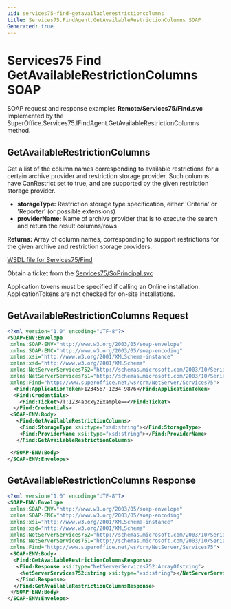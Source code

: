 ```yaml
---
uid: services75-find-getavailablerestrictioncolumns
title: Services75.FindAgent.GetAvailableRestrictionColumns SOAP
Generated: true
---
```


# Services75 Find GetAvailableRestrictionColumns SOAP

SOAP request and response examples **Remote/Services75/Find.svc**
Implemented by the <see cref="M:SuperOffice.Services75.IFindAgent.GetAvailableRestrictionColumns">SuperOffice.Services75.IFindAgent.GetAvailableRestrictionColumns</see> method.

## GetAvailableRestrictionColumns

Get a list of the column names corresponding to available restrictions for a certain archive provider and restriction storage provider. Such columns have CanRestrict set to true, and are supported by the given restriction storage provider.

* **storageType:** Restriction storage type specification, either 'Criteria' or 'Reporter' (or possible extensions)
* **providerName:** Name of archive provider that is to execute the search and return the result columns/rows

**Returns:** Array of column names, corresponding to support restrictions for the given archive and restriction storage providers.


[WSDL file for Services75/Find](../Services75-Find.md)

Obtain a ticket from the [Services75/SoPrincipal.svc](../SoPrincipal/SoPrincipal.md)

Application tokens must be specified if calling an Online installation. ApplicationTokens are not checked for on-site installations.

## GetAvailableRestrictionColumns Request

```xml
<?xml version="1.0" encoding="UTF-8"?>
<SOAP-ENV:Envelope
 xmlns:SOAP-ENV="http://www.w3.org/2003/05/soap-envelope"
 xmlns:SOAP-ENC="http://www.w3.org/2003/05/soap-encoding"
 xmlns:xsi="http://www.w3.org/2001/XMLSchema-instance"
 xmlns:xsd="http://www.w3.org/2001/XMLSchema"
 xmlns:NetServerServices752="http://schemas.microsoft.com/2003/10/Serialization/Arrays"
 xmlns:NetServerServices751="http://schemas.microsoft.com/2003/10/Serialization/"
 xmlns:Find="http://www.superoffice.net/ws/crm/NetServer/Services75">
  <Find:ApplicationToken>1234567-1234-9876</Find:ApplicationToken>
  <Find:Credentials>
    <Find:Ticket>7T:1234abcxyzExample==</Find:Ticket>
  </Find:Credentials>
 <SOAP-ENV:Body>
   <Find:GetAvailableRestrictionColumns>
    <Find:StorageType xsi:type="xsd:string"></Find:StorageType>
    <Find:ProviderName xsi:type="xsd:string"></Find:ProviderName>
   </Find:GetAvailableRestrictionColumns>

 </SOAP-ENV:Body>
</SOAP-ENV:Envelope>

```


## GetAvailableRestrictionColumns Response

```xml
<?xml version="1.0" encoding="UTF-8"?>
<SOAP-ENV:Envelope
 xmlns:SOAP-ENV="http://www.w3.org/2003/05/soap-envelope"
 xmlns:SOAP-ENC="http://www.w3.org/2003/05/soap-encoding"
 xmlns:xsi="http://www.w3.org/2001/XMLSchema-instance"
 xmlns:xsd="http://www.w3.org/2001/XMLSchema"
 xmlns:NetServerServices752="http://schemas.microsoft.com/2003/10/Serialization/Arrays"
 xmlns:NetServerServices751="http://schemas.microsoft.com/2003/10/Serialization/"
 xmlns:Find="http://www.superoffice.net/ws/crm/NetServer/Services75">
 <SOAP-ENV:Body>
  <Find:GetAvailableRestrictionColumnsResponse>
   <Find:Response xsi:type="NetServerServices752:ArrayOfstring">
    <NetServerServices752:string xsi:type="xsd:string"></NetServerServices752:string>
   </Find:Response>
  </Find:GetAvailableRestrictionColumnsResponse>
 </SOAP-ENV:Body>
</SOAP-ENV:Envelope>

```

